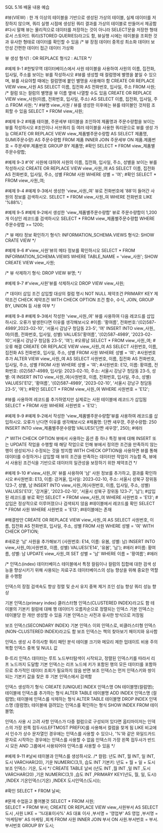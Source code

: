 SQL 5.16 배울 내용 예습 

#뷰(VIEW) : 한 개 이상의 테이블을 기반으로 생성된 가상의 테이블, 실제 데이터를 저장하지 않으며, 쿼리 실행 시점에 생성된 쿼리 결과를 가상의 테이블로 만들어서 제공함
#다시 말해 뷰는 물리적으로 데이터를 저장하는 것이 아니라 SELECT문을 저장한 형태로서 스토어드 쿼리(STORED QUERIES)라고도 함, 뷰실행 시에는 테이블을 조회한 것과 유사한 형태로 데이터를 확인할 수 있음
/*
뷰 장점
데이터 중목성 최소화
데이터 보안성
간편한 데이터 접근
데이터 가상화

뷰 생성
형식1 : OR REPLACE
형식2 : ALTER
*/

#예제 9-1
#한빛무역 데이터베이스에서 사원 테이블을 사용하여 사원의 이름, 집전화, 입사일, 주소를 보이는 뷰를 작성하시오
#뷰를 생성할 때 컬럼명에 별명을 붙일 수 있으며, 뷰를 사요야할 때에는 컬럼명에 붙인 별명을 사용해야 함
CREATE OR REPLACE VIEW view_사원 AS SELECT 이름, 집전화 AS 전화번호, 입사일, 주소 FROM 사원;
/*
컬럼 또는 컬럼의 별명을 뷰 이름 옆에 나열할 수도 있음
CREATE OR REPLACE VIEW view_사원(이름, 전화번호, 입사일, 주소) 
						AS SELECT 이름, 집전화, 입사일, 주소 FROM 사원;
*/
#뷰명 view_사원 / 뷰를 생성한 이후에는 뷰를 테이블인 것처럼 조회할 수 있음
SELECT * FROM view_사원;

#예제 9-2
#제품 테이블, 주문세부 테이블을 조인하여 제품명과 주문수량합을 보이는 뷰를 작성하시오
#조인이나 서브쿼리 등 여러 테이블을 사용한 쿼리문으로 뷰를 생성 가능
CREATE OR REPLACE VIEW view_제품별주문수량합 AS SELECT 제품명, SUM(주문수량) AS 주문수량합 FROM 제품
											INNER JOIN 주문세부 ON 제품.제품번호 = 주문세부.제품번호 GROUP BY 제품명;
#확인
SELECT * FROM view_제품별주문수량합;

#예제 9-3
#'여' 사원에 대하여 사원의 이름, 집전화, 입사일, 주소, 성별을 보이는 뷰를 작성하시오
CREATE OR REPLACE VIEW view_사원_여 AS SELECT 이름, 집전화 AS 전화번호, 입사일, 주소, 성별 FROM 사원 WHERE 성별 = '여';
#확인
SELECT * FROM view_사원_여;	

#예제 9-4
#예제 9-3에서 생성한 'view_사원_여' 뷰로 전화번호에 '88'이 들어간 사원의 정보를 검색하시오.
SELECT * FROM view_사원_여 WHERE 전화번호 LIKE '%88%';

#예제 9-5
#예제 9-2에서 생성한 'view_제품별주문수량합' 뷰로 주문수량합이 1,200개 이상인 레코드를 검색하시오
SELECT * FROM view_제품별주문수량합 WHERE 주문수량합 >= 1200;

/*
뷰 메타 정보 확인하기
형식1: INFORMATION_SCHEMA.VIEWS
형식2: SHOW CRATE VIEW
*/	

#예제 9-6
#'view_사원'뷰의 메타 정보를 확인하시오
SELECT * FROM INFORMATION_SCHEMA.VIEWS WHERE TABLE_NAME = 'view_사원';
SHOW CREATE VIEW view_사원;	


/*
뷰 삭제하기
형식: DROP VIEW 뷰명;
*/

#예제 9-7
#'view_사원'뷰를 삭제하시오
DROP VIEW view_사원;

/*
데이터 삽입 조건
삽입할 대상의 컬럼 명시
NOT NULL 제약조건
PRIMARY KEY 제약조건
CHECK 제약조건
WITH CHECK OPTION 조건
함수, 수식, JOIN, GROUP BY, UNION 등 사용 여부
*/					

#얘제 9-8
#예제 9-3에서 작성한 'view_사원_여' 뷰를 사용하여 다음 레코드를 삽입하시오. 오류가 발생한다면 이유를 생각해보시오
#이름: '황여름', 전화번호:'(02)587-4989',2023-02-10', '서울시 감남구 청담동 23-5', '여'
INSERT INTO view_사원_여(이름, 전화번호, 입사일, 성별) VALUES('황여름', '(02)587-4989', '2023-02-10','서울시 강남구 청담동 23-5', '여'); #오류남
SELECT * FROM view_사원_여;
#오류 해결
CREATE OR REPLACE VIEW view_사원_여 AS SELECT 사원번호, 이름, 집전화 AS 전화번호, 입사일, 주소, 성별 FROM 사원 WHERE 성별 = '여';		#사원번호 추가
ALTER VIEW view_사원_여 AS SELECT 사원번호, 이름, 집전화 AS 전화번호, 입사일, 주소, 성별 FROM 사원 WHERE 성별 = '여';
#사원번호: E12, 이름: 황여름, 전화번호: (02)587-4989, 입사일: 2023-02-10, 주소: 서울시 강남구 청담동 23-5, 성별: 여
INSERT INTO view_사원_여(사원번호, 이름, 전화번호, 입사일, 주소, 성별)
			VALUES('E12', '황여름', '(02)587-4989', '2023-02-10', '서울시 강남구 청담동 23-5', '여');
#확인
SELECT * FROM view_사원_여 WHERE 사원번호 = 'E12';

#뷰를 사용하여 레코드를 추가하였지만 실제로는 사원 테이블에 레코드가 삽입됨
SELECT * FROM 사원 WHERE 사원번호 = 'E12';

#예제 9-9
#예제 9-2에서 작성한 'view_제품별주문수량합'뷰를 사용하여 레코드를 삽입하시오. 오류가 난다면 이유를 생각해보시오
#제품명: 단짠 새우깡, 주문수량합: 250
INSERT INTO view_제품별주문수량합 VALUES('단짠 새우깡', 250);	#에러

/*
WITH CHECK OPTION
뷰에서 사용하는 옵션 중 하나
특정 뷰에 대해 INSERT 또는 UPDATE 작업을 수행할 때 해당 작업으로 인해 뷰에서 정의한 조건을 만족하지 않는 행이 생성되거나 수정되는 것을 방지함
WITH CHECK OPTION을 사용하면 뷰를 통해 데이터를 수정하거나 삽입할 때 뷰의 조건을 만족하는 데이터만 작업이 가능함
즉, 뷰에서 사용된 조건식을 기반으로 데이터의 일관성을 보장하기 위한 제약조건
*/

#예제 9-10
#'view_사원_여' 뷰를 사용하여 '남' 사원 정보를 추가하고, 결과를 확인하시오
#사원번호: E13, 이름: 강겨울, 입사일: 2023-02-10, 주소: 서울시 성북구 장위동 123-7, 성별, 남
INSERT INTO view_사원_여(사원번호, 이름, 입사일, 주소, 성별) 
			VALUES('E13', '강겨울', '2023-02-10', '서울시 성북구 장위동 123-7', '남');
#삽입된 레코드를 뷰로 확인
SELECT * FROM view_사원_여 WHERE 사원번호 =  'E13';	#삽입은 정상적으로 이루어졌으나 검색되지 않음
#테이블에서 레코드를 확인
SELECT * FROM 사원 WHERE 사원번호 = 'E13';	#테이블에는 존재

#해결방안
CREATE OR REPLACE VIEW view_사원_여 AS SELECT 사원번호, 이름, 집전화 AS 전화번호, 입사일, 주소, 성별 FROM 사원 WHERE 성별 = '여' WITH CHECK OPTION;

#새로운 '남' 사원을 추가해보기 (사원번호: E14, 이름: 유봄, 성별: 남)
INSERT INTO view_사원_여(사원번호, 이름, 성별) VALUES('E14', '유봄', '남');		#에러
#이름: 황여름, 성별: 남
UPDATE view_사원_여 SET 성별 = '남' WHERE 이름 = '황여름';		#에러

/*
인덱스(index)
데이터베이스 테이블에서 특정 컬림이나 컬럼의 집합에 대한 검색 성능을 향상시키기 위해 사용되는  자료구조
데이터베이스의 성능 향상을 위해 중요한 역할을 수행함

인덱스의 장점
검색속도 향상
정렬 및 순서 유지 
중복 제거
조인 성능 향상
쿼리 성능 향상

기본 인덱스(primary index)
클러스터형 인덱스(CLUSTERED INDEX)라고도 함
테이블의 기본키 컬럼에 대해 행 데이터가 오름차순으로 정렬되는 인덱스
기본 인덱스는 테이블당 한 개만 생성할  수 있음
기본 인덱스는 사전과 유사한 방식으로 저장됨

보조 인덱스(SECONDARY INDEX)
기본 인덱스 이외 인덱스로, 비클러스터형 인덱스(NON-CLUSTERED INDEX)라고도 함
보조 인덱스는 책의 찾아보기 페이지와 유사함

인덱스 생성 시 주의사항
쿼리 패턴 분석
테이블 크기와 메모리 제한
업데이트 비용 주의
복합 인덱스 
중복 및 NULL 값

B-트리 인덱스
데이터는 루트 노드부터탐색이 시작되고, 정렬된 인덱스키를 따라서 리프 노드까지 도달함
기본 인덱스는 리프 노드에 키가 포함된 행의 모든 데이터를 포함하므로 추가적인 데이터 조회가 필요하지 않음
반면 보조 인덱스는 먼저 인덱스키와 쌍이 되는 기본키 값을 찾은 후 기본 인덱스에서 검색함

인덱스 생성하기 
형식: CREATE [UNIQUE] INDEX 인덱스명 ON 테이블명(컬럼명);
테이블에 인덱스를 추가하는 형식
ALTER TABLE 테이블명 ADD INDEX 인덱스명 (컬럼명);
테이블에 인덱스를 삭제하는 형식
ALTER TABLE 테이블명 DROP INDEX 인덱스명 (컬럼명);
테이블에 걸려있는 인덱스를 확인하는 형식
SHOW INDEX FROM 테이블명;

인덱스 사용 시 고려 사항
인덱스가 다중 컬럼으로 구성되어 있다면 옵티마이저는 인덱스의 가장 왼쪽 접두사(LEFTMOST PREFIX)를 사용해서 컬럼을 찾게 됨
LIKE 비교에서 인수가 상수 문자열인 경우에는 인덱스를 사용할 수 있으나, '%'와 같은 와일드카드 문자로 시작하는 경우에는 인덱스를 사용할 수 없음
인덱스의 가장 왼쪽 접두사가 반드시 모든 AND 그룹에서 사용되어야 인덱스를 사용할 수 있음
*/

#예제 9-11
#날씨 테이블과 인텍스를 생성하시오.
/* 컬럼: 년도 INT, 월 INT, 일 INT, 도시 VARCHAR(20), 기운 NUMERIC(3,1), 습도 INT
기본키: 년도 + 월 + 일 + 도시
보조 인덱스: 기온, 도시 */
CREATE TABLE 날씨 (년도 INT
					,월 INT
                    ,일 INT
                    ,도시 VARCHAR(20)
                    ,기온 NUMERIC(3,1)
                    ,습도 INT
                    ,PRIMARY KEY(년도, 월, 일, 도시)
                    ,INDEX 기온인덱스(기온)
                    ,INDEX 도시인덱스(도시));
 
 #확인
SELECT * FROM 날씨;

#문제  수업듣고 풀어볼것
SELECT * FROM 사원;    
SELECT * FROM 부서;
CREATE OR REPLACE VIEW view_사원부서 AS SELECT 도시
											,사원  LIKE = '%대표이사%' AS 대표 이사
                                            ,부서명 = '영업부' AS 영업
                                            ,부서명 = '마케팅부' AS 마케팅
                                            ,회계
                                            FROM 사원
                                            INNER JOIN 부서
                                            ON 사원.부서번호 = 부서.부서번호
                                            GROUP BY 도시;
